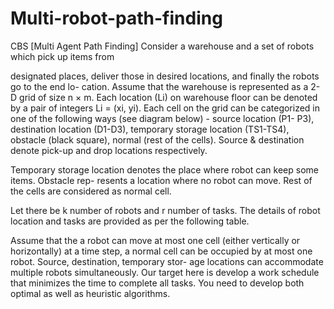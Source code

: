 # Multi-robot-path-finding
CBS
[Multi Agent Path Finding] Consider a warehouse and a set of robots which pick up items from

designated places, deliver those in desired locations, and finally the robots go to the end lo-
cation. Assume that the warehouse is represented as a 2-D grid of size n × m. Each location
(Li) on warehouse floor can be denoted by a pair of integers Li = (xi, yi). Each cell on the
grid can be categorized in one of the following ways (see diagram below) - source location (P1-
P3), destination location (D1-D3), temporary storage location (TS1-TS4), obstacle (black square),
normal (rest of the cells). Source & destination denote pick-up and drop locations respectively.

Temporary storage location denotes the place where robot can keep some items. Obstacle rep-
resents a location where no robot can move. Rest of the cells are considered as normal cell.

Let there be k number of robots and r number of tasks. The details of robot location and tasks
are provided as per the following table.

Assume that the a robot can move at most one cell (either vertically or horizontally) at a time
step, a normal cell can be occupied by at most one robot. Source, destination, temporary stor-
age locations can accommodate multiple robots simultaneously. Our target here is develop a
work schedule that minimizes the time to complete all tasks. You need to develop both optimal
as well as heuristic algorithms.
